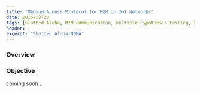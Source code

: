 ```yaml
---
title: "Medium Access Protocol for M2M in IoT Networks"
data: 2016-08-23
tags: [Slotted-Aloha, M2M communication, multiple hypothesis testing, NOMA, CSMA/CA, IoT]
header:
excerpt: "Slotted Aloha-NOMA"
---
```

### Overview
### Objective
coming soon...
